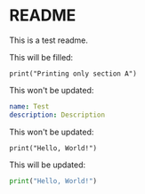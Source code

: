 # README

This is a test readme.

This will be filled:
```python:tests/data/example_section.py:A
print("Printing only section A")
```

This won't be updated:
```yaml
name: Test
description: Description
```

This won't be updated:
```
print("Hello, World!")
```

This will be updated:
```python:tests/data/example.py
print("Hello, World!")
```
